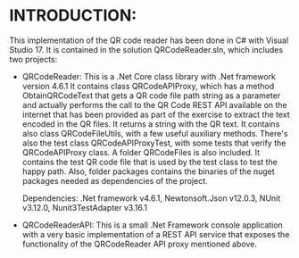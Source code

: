 INTRODUCTION:
=============

This implementation of the QR code reader has been done in C# with Visual Studio 17.
It is contained in the solution QRCodeReader.sln, which includes two projects:

- QRCodeReader:
  This is a .Net Core class library with .Net framework version 4.6.1
  It contains class QRCodeAPIProxy, which has a method ObtainQRCodeText that gets a QR code file path string as a parameter 
  and actually performs the call to the QR Code REST API available on the internet that has been provided as part of the exercise 
  to extract the text encoded in the QR files. It returns a string with the QR text.
  It contains also class QRCodeFileUtils, with a few useful auxiliary methods.
  There's also the test class QRCodeAPIProxyTest, with some tests that verify the QRCodeAPIProxy class.
  A folder QRCodeFiles is also included. It contains the test QR code file that is used by the test class to test the happy path.
  Also, folder packages contains the binaries of the nuget packages needed as dependencies of the project.
  
  Dependencies: .Net framework v4.6.1, Newtonsoft.Json v12.0.3, NUnit v3.12.0, Nunit3TestAdapter v3.16.1
  
- QRCodeReaderAPI:
  This is a small .Net Framework console application with a very basic implementation of a REST API service that exposes the 
  functionality of the QRCodeReader API proxy mentioned above.
 
